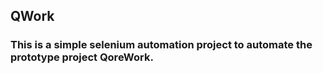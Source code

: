 ## QWork
### This is a simple selenium automation project to automate the prototype project QoreWork.
